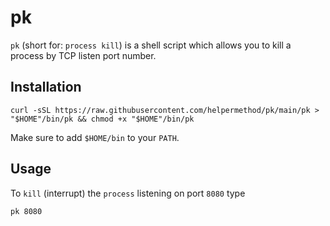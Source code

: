 # pk

`pk` (short for: `process kill`) is a shell script which allows you to kill a process by TCP listen port number.

## Installation

    curl -sSL https://raw.githubusercontent.com/helpermethod/pk/main/pk > "$HOME"/bin/pk && chmod +x "$HOME"/bin/pk

Make sure to add `$HOME/bin` to your `PATH`.

## Usage

To `kill` (interrupt) the `process` listening on port `8080` type

    pk 8080
